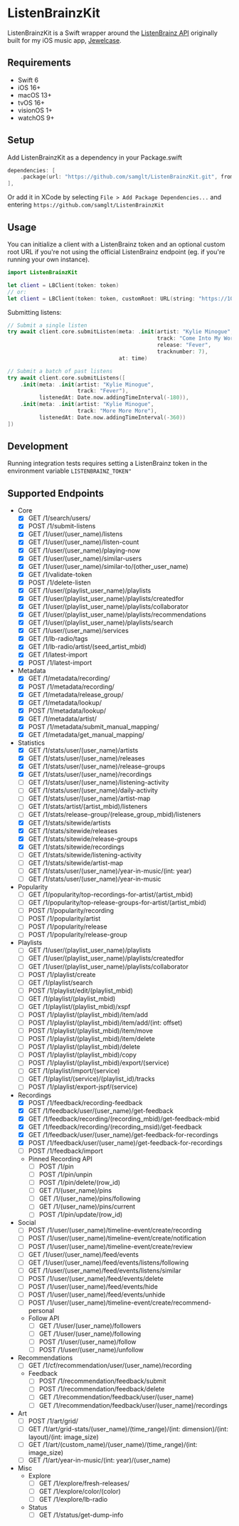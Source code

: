 # ListenBrainzKit

ListenBrainzKit is a Swift wrapper around the [ListenBrainz API](https://listenbrainz.readthedocs.io/en/latest/users/api/index.html) originally built for my iOS music app, [Jewelcase](https://apps.apple.com/us/app/jewelcase/id6642683626).

## Requirements
- Swift 6
- iOS 16+
- macOS 13+
- tvOS 16+
- visionOS 1+
- watchOS 9+

## Setup

Add ListenBrainzKit as a dependency in your Package.swift

```swift
dependencies: [
    .package(url: "https://github.com/samglt/ListenBrainzKit.git", from: "0.1.0"),
],
```

Or add it in XCode by selecting `File > Add Package Dependencies...` and entering `https://github.com/samglt/ListenBrainzKit`

## Usage

You can initialize a client with a ListenBrainz token and an optional custom root URL if you're not using the official ListenBrainz endpoint (eg. if you're running your own instance).

```swift
import ListenBrainzKit

let client = LBClient(token: token)
// or:
let client = LBClient(token: token, customRoot: URL(string: "https://10.0.0.10:1234")!)
```

Submitting listens:

```swift
// Submit a single listen
try await client.core.submitListen(meta: .init(artist: "Kylie Minogue",
                                               track: "Come Into My World",
                                               release: "Fever",
                                               tracknumber: 7),
                                   at: time)

// Submit a batch of past listens
try await client.core.submitListens([
    .init(meta: .init(artist: "Kylie Minogue",
                      track: "Fever"),
          listenedAt: Date.now.addingTimeInterval(-180)),
    .init(meta: .init(artist: "Kylie Minogue",
                      track: "More More More"),
          listenedAt: Date.now.addingTimeInterval(-360))
])
```

## Development

Running integration tests requires setting a ListenBrainz token in the environment variable `LISTENBRAINZ_TOKEN"`

## Supported Endpoints

- Core
  - [x] GET  /1/search/users/
  - [x] POST /1/submit-listens
  - [x] GET  /1/user/(user_name)/listens
  - [x] GET  /1/user/(user_name)/listen-count
  - [x] GET  /1/user/(user_name)/playing-now
  - [x] GET  /1/user/(user_name)/similar-users
  - [x] GET  /1/user/(user_name)/similar-to/(other_user_name)
  - [x] GET  /1/validate-token
  - [x] POST /1/delete-listen
  - [x] GET  /1/user/(playlist_user_name)/playlists
  - [x] GET  /1/user/(playlist_user_name)/playlists/createdfor
  - [x] GET  /1/user/(playlist_user_name)/playlists/collaborator
  - [x] GET  /1/user/(playlist_user_name)/playlists/recommendations
  - [x] GET  /1/user/(playlist_user_name)/playlists/search
  - [x] GET  /1/user/(user_name)/services
  - [x] GET  /1/lb-radio/tags
  - [x] GET  /1/lb-radio/artist/(seed_artist_mbid)
  - [x] GET  /1/latest-import
  - [x] POST /1/latest-import
- Metadata
  - [x] GET  /1/metadata/recording/
  - [x] POST /1/metadata/recording/
  - [x] GET  /1/metadata/release_group/
  - [x] GET  /1/metadata/lookup/
  - [x] POST /1/metadata/lookup/
  - [x] GET  /1/metadata/artist/
  - [x] POST /1/metadata/submit_manual_mapping/
  - [x] GET  /1/metadata/get_manual_mapping/
- Statistics
  - [x] GET  /1/stats/user/(user_name)/artists
  - [x] GET  /1/stats/user/(user_name)/releases
  - [x] GET  /1/stats/user/(user_name)/release-groups
  - [x] GET  /1/stats/user/(user_name)/recordings
  - [ ] GET  /1/stats/user/(user_name)/listening-activity
  - [ ] GET  /1/stats/user/(user_name)/daily-activity
  - [ ] GET  /1/stats/user/(user_name)/artist-map
  - [ ] GET  /1/stats/artist/(artist_mbid)/listeners
  - [ ] GET  /1/stats/release-group/(release_group_mbid)/listeners
  - [x] GET  /1/stats/sitewide/artists
  - [x] GET  /1/stats/sitewide/releases
  - [x] GET  /1/stats/sitewide/release-groups
  - [x] GET  /1/stats/sitewide/recordings
  - [ ] GET  /1/stats/sitewide/listening-activity
  - [ ] GET  /1/stats/sitewide/artist-map
  - [ ] GET  /1/stats/user/(user_name)/year-in-music/(int: year)
  - [ ] GET  /1/stats/user/(user_name)/year-in-music
- Popularity
  - [ ] GET  /1/popularity/top-recordings-for-artist/(artist_mbid)
  - [ ] GET  /1/popularity/top-release-groups-for-artist/(artist_mbid)
  - [ ] POST /1/popularity/recording
  - [ ] POST /1/popularity/artist
  - [ ] POST /1/popularity/release
  - [ ] POST /1/popularity/release-group
- Playlists
  - [ ] GET  /1/user/(playlist_user_name)/playlists
  - [ ] GET  /1/user/(playlist_user_name)/playlists/createdfor
  - [ ] GET  /1/user/(playlist_user_name)/playlists/collaborator
  - [ ] POST /1/playlist/create
  - [ ] GET  /1/playlist/search
  - [ ] POST /1/playlist/edit/(playlist_mbid)
  - [ ] GET  /1/playlist/(playlist_mbid)
  - [ ] GET  /1/playlist/(playlist_mbid)/xspf
  - [ ] POST /1/playlist/(playlist_mbid)/item/add
  - [ ] POST /1/playlist/(playlist_mbid)/item/add/(int: offset)
  - [ ] POST /1/playlist/(playlist_mbid)/item/move
  - [ ] POST /1/playlist/(playlist_mbid)/item/delete
  - [ ] POST /1/playlist/(playlist_mbid)/delete
  - [ ] POST /1/playlist/(playlist_mbid)/copy
  - [ ] POST /1/playlist/(playlist_mbid)/export/(service)
  - [ ] GET  /1/playlist/import/(service)
  - [ ] GET  /1/playlist/(service)/(playlist_id)/tracks
  - [ ] POST /1/playlist/export-jspf/(service)
- Recordings
  - [x] POST /1/feedback/recording-feedback
  - [x] GET  /1/feedback/user/(user_name)/get-feedback
  - [x] GET  /1/feedback/recording/(recording_mbid)/get-feedback-mbid
  - [x] GET  /1/feedback/recording/(recording_msid)/get-feedback
  - [x] GET  /1/feedback/user/(user_name)/get-feedback-for-recordings
  - [x] POST /1/feedback/user/(user_name)/get-feedback-for-recordings
  - [ ] POST /1/feedback/import
  - Pinned Recording API
    - [ ] POST /1/pin
    - [ ] POST /1/pin/unpin
    - [ ] POST /1/pin/delete/(row_id)
    - [ ] GET  /1/(user_name)/pins
    - [ ] GET  /1/(user_name)/pins/following
    - [ ] GET  /1/(user_name)/pins/current
    - [ ] POST /1/pin/update/(row_id)
- Social
  - [ ] POST /1/user/(user_name)/timeline-event/create/recording
  - [ ] POST /1/user/(user_name)/timeline-event/create/notification
  - [ ] POST /1/user/(user_name)/timeline-event/create/review
  - [ ] GET  /1/user/(user_name)/feed/events
  - [ ] GET  /1/user/(user_name)/feed/events/listens/following
  - [ ] GET  /1/user/(user_name)/feed/events/listens/similar
  - [ ] POST /1/user/(user_name)/feed/events/delete
  - [ ] POST /1/user/(user_name)/feed/events/hide
  - [ ] POST /1/user/(user_name)/feed/events/unhide
  - [ ] POST /1/user/(user_name)/timeline-event/create/recommend-personal
  - Follow API
    - [ ] GET  /1/user/(user_name)/followers
    - [ ] GET  /1/user/(user_name)/following
    - [ ] POST /1/user/(user_name)/follow
    - [ ] POST /1/user/(user_name)/unfollow
- Recommendations
  - [ ] GET  /1/cf/recommendation/user/(user_name)/recording
  - Feedback
    - [ ] POST /1/recommendation/feedback/submit
    - [ ] POST /1/recommendation/feedback/delete
    - [ ] GET  /1/recommendation/feedback/user/(user_name)
    - [ ] GET  /1/recommendation/feedback/user/(user_name)/recordings
- Art
  - [ ] POST /1/art/grid/
  - [ ] GET  /1/art/grid-stats/(user_name)/(time_range)/(int: dimension)/(int: layout)/(int: image_size)
  - [ ] GET  /1/art/(custom_name)/(user_name)/(time_range)/(int: image_size)
  - [ ] GET  /1/art/year-in-music/(int: year)/(user_name)
- Misc
  - Explore
    - [ ] GET  /1/explore/fresh-releases/
    - [ ] GET  /1/explore/color/(color)
    - [ ] GET  /1/explore/lb-radio
  - Status
    - [ ] GET  /1/status/get-dump-info
